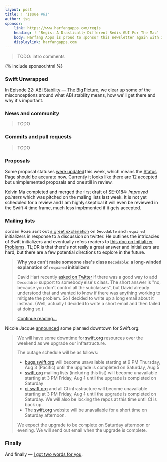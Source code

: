 ```yaml
---
layout: post
title: ! 'Issue #81'
author: jsq
sponsor:
    link: https://www.harfangapps.com/regis
    heading: ! 'Regis: A Drastically Different Redis GUI For The Mac'
    body: Harfang Apps is proud to sponsor this newsletter again with its newly-launched Mac App built with Swift! Regis is a powerful Redis client with a flexible multi-windows, multi-tabs-per-window UI where each tab is an independent Redis session. It supports all Redis features including the new Redis modules, pub-sub, pipelining and much more. **Buy it now on the Mac App Store.**
    displaylink: harfangapps.com
---
```


> TODO: intro comments

<!--excerpt-->

{% include sponsor.html %}

### Swift Unwrapped

In Episode 22: [ABI Stability &mdash; The Big Picture](https://spec.fm/podcasts/swift-unwrapped/78919), we clear up some of the misconceptions around what ABI stability means, how we'll get there and why it's important.

### News and community

> TODO

### Commits and pull requests

> TODO

### Proposals

Some proposal statuses [were updated](https://github.com/apple/swift-evolution/pull/737) this week, which means the [Status Page](https://apple.github.io/swift-evolution/) should be accurate now. Currently it looks like there are 12 accepted but unimplemented proposals and one still in review.

Kelvin Ma completed and merged the first draft of [SE-0184](https://github.com/apple/swift-evolution/blob/master/proposals/0184-improved-pointers.md): *Improved pointers* which was pitched on the mailing lists last week. It is not yet scheduled for a review and I am highly skeptical it will even be reviewed in the Swift 4 time frame, much less implemented if it gets accepted.

### Mailing lists

Jordan Rose sent out [a great explanation](https://lists.swift.org/pipermail/swift-evolution/Week-of-Mon-20170731/038522.html) on `Decodable` and `required` initializers in response to a discussion on twitter. He outlines the intricacies of Swift initializers and eventually refers readers to [this doc on Initializer Problems](https://github.com/apple/swift/blob/master/docs/InitializerProblems.rst). TL;DR is that there's not really a great answer and initializers are hard, but there are a few potential directions to explore in the future.

> **Why you can't make someone else's class `Decodable`: a long-winded explanation of `required` initializers**
>
> David Hart recently [asked on Twitter](https://twitter.com/dhartbit/status/891766239340748800) if there was a good way to add `Decodable` support to somebody else's class. The short answer is "no, because you don't control all the subclasses", but David already understood that and wanted to know if there was anything working to mitigate the problem. So I decided to write up a long email about it instead. (Well, actually I decided to write a short email and then failed at doing so.)
>
> [Continue reading...](https://lists.swift.org/pipermail/swift-evolution/Week-of-Mon-20170731/038522.html)

Nicole Jacque [announced](https://lists.swift.org/pipermail/swift-evolution/Week-of-Mon-20170731/038521.html) some planned downtown for Swift.org:

> We will have some downtime for [swift.org](http://swift.org/) resources over the weekend as we upgrade our infrastructure.
>
> The outage schedule will be as follows:
>
> - [bugs.swift.org](http://bugs.swift.org/) will become unavailable starting at 9 PM Thursday, Aug 3 (Pacific) until the upgrade is completed on Saturday, Aug 5
> - [swift.org](http://swift.org/) mailing lists (including this list)  will become unavailable starting at 3 PM Friday, Aug 4 until the upgrade is completed on Saturday
> - [ci.swift.org](http://ci.swift.org/) and all CI infrastructure will become unavailable starting at 3 PM Friday, Aug 4 until the upgrade is completed on Saturday.  We will also be locking the repos at this time until CI is back up.
> - The [swift.org](http://swift.org/) website will be unavailable for a short time on Saturday afternoon.
>
> We expect the upgrade to be complete on Saturday afternoon or evening.  We will send out email when the upgrade is complete.

### Finally

And finally &mdash; [I got two words for you](https://twitter.com/jckarter/status/892391702949801984).
